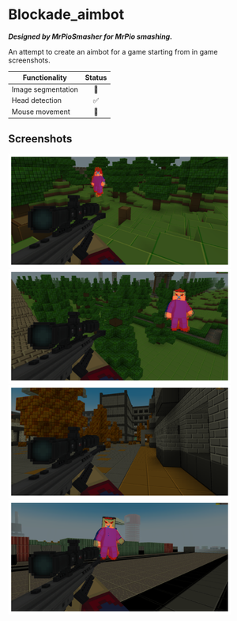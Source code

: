 # Blockade_aimbot
***Designed by MrPioSmasher for MrPio smashing.***  
   
An attempt to create an aimbot for a game starting from in game screenshots.

| Functionality                | Status |
| -----------------------------|:------:|
| Image segmentation           |   🔲    |
| Head detection               |   ✅     |
| Mouse movement               |   🔳    |

## Screenshots
<div>
<img src="imgs/GitHub_images/img8.png" width="450rem">
<img src="imgs/GitHub_images/img5.png" width="450rem">
<img src="imgs/GitHub_images/img2.png" width="450rem">
<img src="imgs/GitHub_images/img6.png" width="450rem">
</div>

